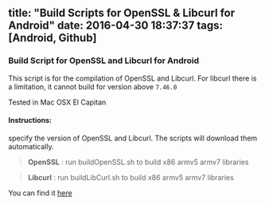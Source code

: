 title: "Build Scripts for OpenSSL & Libcurl for Android"
date: 2016-04-30 18:37:37
tags: [Android, Github]
---

### Build Script for OpenSSL and Libcurl for Android

This script is for the compilation of OpenSSL and Libcurl.
For libcurl there is a limitation, it cannot build for version above `7.46.0`

Tested in Mac OSX El Capitan

#### Instructions:
specify the version of OpenSSL and Libcurl. The scripts will download them automatically.


>  **OpenSSL** :  run buildOpenSSL.sh to build x86 armv5 armv7 libraries

>  **Libcurl** :  run buildLibCurl.sh to build x86 armv5 armv7 libraries



You can find it [here](https://github.com/sangreal/AndroidOpenSSL)
